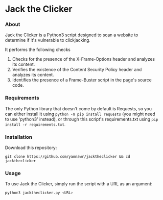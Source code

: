 # Jack the Clicker

### About

Jack the Clicker is a Python3 script designed to scan a website to determine if it's vulnerable to clickjacking.

It performs the following checks

1. Checks for the presence of the X-Frame-Options header and analyzes its content.
2. Verifies the existence of the Content Security Policy header and analyzes its content.
3. Identifies the presence of a Frame-Buster script in the page's source code.

### Requirements

The only Python library that doesn't come by default is Requests, so you can either install it using `python -m pip install requests` (you might need to use 'python3' instead), or through this script's requirements.txt using `pip install -r requirements.txt`.

### Installation

Download this repository:

```
git clone https://github.com/yannawr/jacktheclicker && cd jacktheclicker
```

### Usage

To use Jack the Clicker, simply run the script with a URL as an argument:

```bash
python3 jacktheclicker.py <URL>
```